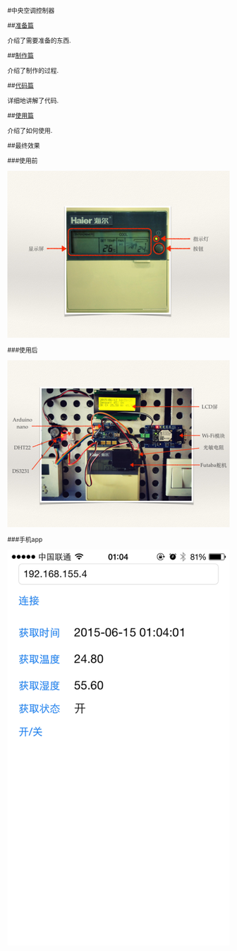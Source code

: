 #中央空调控制器

##[准备篇](Prepare.md)

介绍了需要准备的东西.

##[制作篇](howtodo.md)

介绍了制作的过程.

##[代码篇](Programming.md)

详细地讲解了代码.

##[使用篇](Use.md)

介绍了如何使用.

##最终效果

###使用前

![](screen/airconditioner.jpg)

###使用后

![](screen/IMG_1612.JPG)

###手机app

![](screen/IMG_1667.PNG)